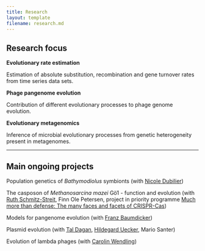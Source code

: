 ```yaml
---
title: Research
layout: template
filename: research.md
---
```


Research focus
--------------

**Evolutionary rate estimation**

Estimation of absolute substitution, recombination and gene turnover
rates from time series data sets.

**Phage pangenome evolution**

Contribution of different evolutionary processes to phage genome
evolution.

**Evolutionary metagenomics**

Inference of microbial evolutionary processes from genetic heterogeneity
present in metagenomes.

* * * * *

Main ongoing projects
---------------------

Population genetics of *Bathymodiolus* symbionts (with [Nicole
Dubilier](https://www.mpi-bremen.de/en/Nicole-Dubilier.html))

The casposon of *Methanosarcina mazei* Gö1 - function and evolution
(with [Ruth
Schmitz-Streit](http://www.mikrobio.uni-kiel.de/de/ag-schmitz-streit),
Finn Ole Petersen, project in priority programme [Much more than
defense: The many faces and facets of
CRISPR-Cas](https://www.uni-ulm.de/nawi/crispr-spp2141/))

Models for pangenome evolution (with [Franz
Baumdicker](http://baumdickerlab.de/))

Plasmid evolution (with [Tal
Dagan](https://www.mikrobio.uni-kiel.de/de/ag-dagan), [Hildegard
Uecker](http://web.evolbio.mpg.de/~uecker/), Mario Santer)

Evolution of lambda phages (with [Carolin
Wendling](https://usys.ethz.ch/en/people/profile.MjUyNjM3.TGlzdC82MzcsMzIwMTk3MjIy.html))
